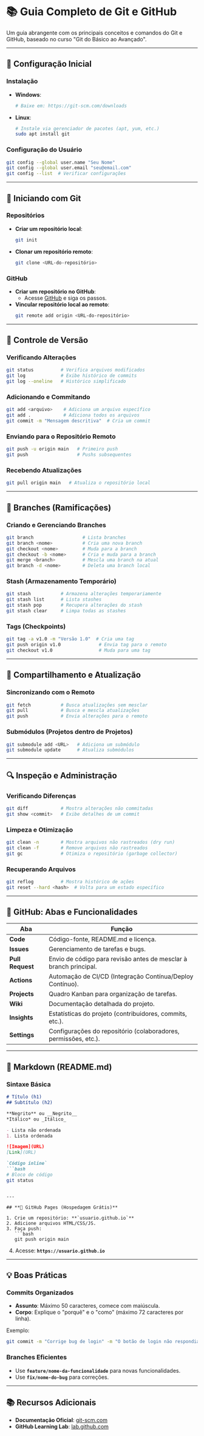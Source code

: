 # **📚 Guia Completo de Git e GitHub**  

Um guia abrangente com os principais conceitos e comandos do Git e GitHub, baseado no curso "Git do Básico ao Avançado".  

---

## **🔧 Configuração Inicial**  

### **Instalação**  
- **Windows**:  
  ```bash
  # Baixe em: https://git-scm.com/downloads
  ```
- **Linux**:  
  ```bash
  # Instale via gerenciador de pacotes (apt, yum, etc.)
  sudo apt install git
  ```

### **Configuração do Usuário**  
```bash
git config --global user.name "Seu Nome"
git config --global user.email "seu@email.com"
git config --list  # Verificar configurações
```

---

## **🚀 Iniciando com Git**  

### **Repositórios**  
- **Criar um repositório local**:  
  ```bash
  git init
  ```
- **Clonar um repositório remoto**:  
  ```bash
  git clone <URL-do-repositório>
  ```

### **GitHub**  
- **Criar um repositório no GitHub**:  
  - Acesse [GitHub](https://github.com) e siga os passos.  
- **Vincular repositório local ao remoto**:  
  ```bash
  git remote add origin <URL-do-repositório>
  ```

---

## **📂 Controle de Versão**  

### **Verificando Alterações**  
```bash
git status          # Verifica arquivos modificados
git log             # Exibe histórico de commits
git log --oneline   # Histórico simplificado
```

### **Adicionando e Commitando**  
```bash
git add <arquivo>    # Adiciona um arquivo específico
git add .            # Adiciona todos os arquivos
git commit -m "Mensagem descritiva"  # Cria um commit
```

### **Enviando para o Repositório Remoto**  
```bash
git push -u origin main   # Primeiro push
git push                  # Pushs subsequentes
```

### **Recebendo Atualizações**  
```bash
git pull origin main   # Atualiza o repositório local
```

---

## **🌿 Branches (Ramificações)**  

### **Criando e Gerenciando Branches**  
```bash
git branch                  # Lista branches
git branch <nome>           # Cria uma nova branch
git checkout <nome>         # Muda para a branch
git checkout -b <nome>      # Cria e muda para a branch
git merge <branch>          # Mescla uma branch na atual
git branch -d <nome>        # Deleta uma branch local
```

### **Stash (Armazenamento Temporário)**  
```bash
git stash           # Armazena alterações temporariamente
git stash list      # Lista stashes
git stash pop       # Recupera alterações do stash
git stash clear     # Limpa todas as stashes
```

### **Tags (Checkpoints)**  
```bash
git tag -a v1.0 -m "Versão 1.0"  # Cria uma tag
git push origin v1.0              # Envia tag para o remoto
git checkout v1.0                 # Muda para uma tag
```

---

## **🔄 Compartilhamento e Atualização**  

### **Sincronizando com o Remoto**  
```bash
git fetch           # Busca atualizações sem mesclar
git pull            # Busca e mescla atualizações
git push            # Envia alterações para o remoto
```

### **Submódulos (Projetos dentro de Projetos)**  
```bash
git submodule add <URL>   # Adiciona um submódulo
git submodule update      # Atualiza submódulos
```

---

## **🔍 Inspeção e Administração**  

### **Verificando Diferenças**  
```bash
git diff            # Mostra alterações não commitadas
git show <commit>   # Exibe detalhes de um commit
```

### **Limpeza e Otimização**  
```bash
git clean -n        # Mostra arquivos não rastreados (dry run)
git clean -f        # Remove arquivos não rastreados
git gc              # Otimiza o repositório (garbage collector)
```

### **Recuperando Arquivos**  
```bash
git reflog          # Mostra histórico de ações
git reset --hard <hash>  # Volta para um estado específico
```

---

## **📄 GitHub: Abas e Funcionalidades**  

| **Aba**         | **Função**                                                                 |
|-----------------|---------------------------------------------------------------------------|
| **Code**        | Código-fonte, README.md e licença.                                       |
| **Issues**      | Gerenciamento de tarefas e bugs.                                         |
| **Pull Request**| Envio de código para revisão antes de mesclar à branch principal.        |
| **Actions**     | Automação de CI/CD (Integração Contínua/Deploy Contínuo).                |
| **Projects**    | Quadro Kanban para organização de tarefas.                               |
| **Wiki**        | Documentação detalhada do projeto.                                       |
| **Insights**    | Estatísticas do projeto (contribuidores, commits, etc.).                |
| **Settings**    | Configurações do repositório (colaboradores, permissões, etc.).         |

---

## **📝 Markdown (README.md)**  

### **Sintaxe Básica**  
```markdown
# Título (h1)  
## Subtítulo (h2)  

**Negrito** ou __Negrito__  
*Itálico* ou _Itálico_  

- Lista não ordenada  
1. Lista ordenada  

![Imagem](URL)  
[Link](URL)  

`Código inline`  
```bash  
# Bloco de código  
git status  
```  
```

---

## **🚀 GitHub Pages (Hospedagem Grátis)**  

1. Crie um repositório: **`usuario.github.io`**  
2. Adicione arquivos HTML/CSS/JS.  
3. Faça push:  
   ```bash
   git push origin main
   ```
4. Acesse: **`https://usuario.github.io`**  

---

## **💡 Boas Práticas**  

### **Commits Organizados**  
- **Assunto**: Máximo 50 caracteres, comece com maiúscula.  
- **Corpo**: Explique o "porquê" e o "como" (máximo 72 caracteres por linha).  

Exemplo:  
```bash
git commit -m "Corrige bug de login" -m "O botão de login não respondia devido a um erro no evento de clique."
```

### **Branches Eficientes**  
- Use **`feature/nome-da-funcionalidade`** para novas funcionalidades.  
- Use **`fix/nome-do-bug`** para correções.  

---

## **📚 Recursos Adicionais**  
- **Documentação Oficial**: [git-scm.com](https://git-scm.com/doc)  
- **GitHub Learning Lab**: [lab.github.com](https://lab.github.com)  


